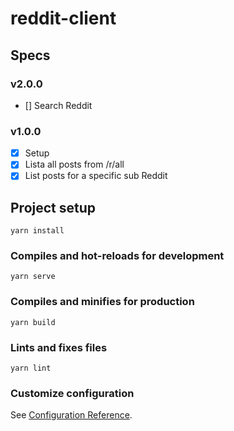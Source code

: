 # reddit-client

## Specs

### v2.0.0

* [] Search Reddit

### v1.0.0

* [x] Setup
* [x] Lista all posts from /r/all
* [x] List posts for a specific sub Reddit

## Project setup
```
yarn install
```

### Compiles and hot-reloads for development
```
yarn serve
```

### Compiles and minifies for production
```
yarn build
```

### Lints and fixes files
```
yarn lint
```

### Customize configuration
See [Configuration Reference](https://cli.vuejs.org/config/).
